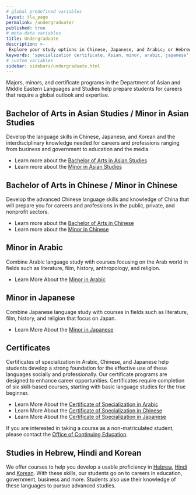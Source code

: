 ```yaml
---
# global predefined variables
layout: tla_page
permalink: /undergraduate/
published: true
# meta-data variables
title: Undergraduate
description: >-
 Explore your study options in Chinese, Japanese, and Arabic; or Hebrew, Hindiand Korean, at Temple University’s College of Liberal Arts.
keywords: 'specialization certificate, Asian, minor, arabic, japanese'
# custom variables
sidebar: sidebars/undergraduate.html  
---
```

Majors, minors, and certificate programs in the Department of Asian and Middle Eastern Languages and Studies help prepare students for careers that require a global outlook and expertise.

## Bachelor of Arts in Asian Studies / Minor in Asian Studies
Develop the language skills in Chinese, Japanese, and Korean and the interdisciplinary knowledge needed for careers and professions ranging from business and government to education and the media.

- Learn more about the [Bachelor of Arts in Asian Studies](http://bulletin.temple.edu/undergraduate/liberal-arts/asian-studies/ba-asian-studies/)
- Learn more about the [Minor in Asian Studies](http://bulletin.temple.edu/undergraduate/liberal-arts/asian-studies/asian-studies-minor/)

## Bachelor of Arts in Chinese / Minor in Chinese
Develop the advanced Chinese language skills and knowledge of China that will prepare you for careers and professions in the public, private, and nonprofit sectors.  

- Learn more about the [Bachelor of Arts in Chinese](http://bulletin.temple.edu/undergraduate/liberal-arts/chinese/ba-chinese/)
- Learn more about the [Minor in Chinese](http://bulletin.temple.edu/undergraduate/liberal-arts/chinese/minor-chinese/)

## Minor in Arabic
Combine Arabic language study with courses focusing on the Arab world in fields such as literature, film, history, anthropology, and religion.

- Learn More About the [Minor in Arabic](http://bulletin.temple.edu/undergraduate/liberal-arts/arabic/arabic-minor/)

## Minor in Japanese
Combine Japanese language study with courses in fields such as literature, film, history, and religion that focus on Japan. 

- Learn More About the [Minor in Japanese](http://bulletin.temple.edu/undergraduate/liberal-arts/japanese/minor-japanese/)

## Certificates
Certificates of specialization in Arabic, Chinese, and Japanese help students develop a strong foundation for the effective use of these languages socially and professionally. Our certificate programs are designed to enhance career opportunities. Certificates require completion of six skill-based courses, starting with basic language studies for the true beginner.

 - Learn More About the [Certificate of Specialization in Arabic](http://bulletin.temple.edu/undergraduate/liberal-arts/certificate-programs/certificate-arabic/)<br>
 - Learn More About the [Certificate of Specialization in Chinese](http://bulletin.temple.edu/undergraduate/liberal-arts/certificate-programs/certificate-chinese/)<br>
 - Learn More About the [Certificate of Specialization in Japanese](http://bulletin.temple.edu/undergraduate/liberal-arts/certificate-programs/certificate-japanese/)<br>

If you are interested in taking a course as a non-matriculated student, please contact the [Office of Continuing Education](http://www.temple.edu/academics/continuing-education).

## Studies in Hebrew, Hindi and Korean
We offer courses to help you develop a usable proficiency in [Hebrew](https://bulletin.temple.edu/undergraduate/courses/hebr/), [Hindi](https://bulletin.temple.edu/undergraduate/courses/hin/) and [Korean](https://bulletin.temple.edu/undergraduate/courses/krn/). With these skills, our students go on to careers in education, government, business and more. Students also use their knowledge of these languages to pursue advanced studies.
